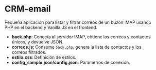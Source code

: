 # CRM-email

Pequeña aplicación para listar y filtrar correos de un buzón IMAP usando PHP en el backend y Vanilla JS en el frontend.

- **back.php**: Conecta al servidor IMAP, obtiene los correos y contactos únicos, y devuelve JSON.
- **correos.js**: Consume `back.php`, genera la lista de contactos y los correos filtrados.
- **estilo.css**: Definición de estilos.
- **config_sample.json/config.json**: Parámetros de conexión.